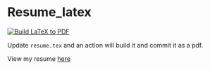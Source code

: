 # Resume_latex

[![Build LaTeX to PDF](https://github.com/sua32/Resume_latex/actions/workflows/build-pdf.yaml/badge.svg)](https://github.com/sua32/Resume_latex/actions/workflows/build-pdf.yaml)

Update `resume.tex` and an action will build it and commit it as a pdf.

View my resume [here](./resume.pdf)
